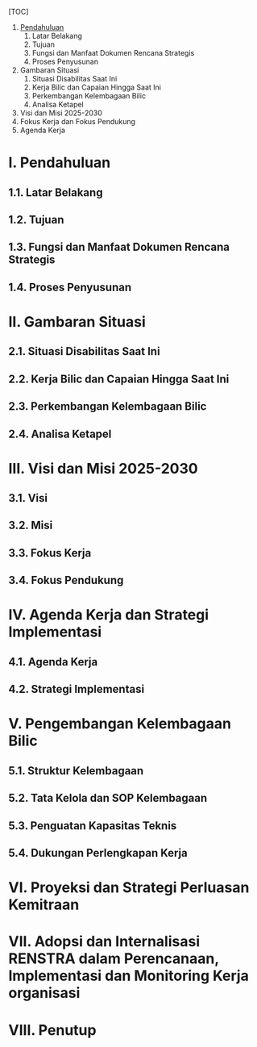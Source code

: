 [TOC]
1. [Pendahuluan](#i-pendahuluan)
	1. Latar Belakang
	2. Tujuan
	3. Fungsi dan Manfaat Dokumen Rencana Strategis
	4. Proses Penyusunan
2. Gambaran Situasi
	1. Situasi Disabilitas Saat Ini
	2. Kerja Bilic dan Capaian Hingga Saat Ini
	3. Perkembangan Kelembagaan Bilic
	4. Analisa Ketapel
3. Visi dan Misi 2025-2030
4. Fokus Kerja dan Fokus Pendukung
5. Agenda Kerja

# I. Pendahuluan

## 1.1. Latar Belakang

## 1.2. Tujuan

## 1.3. Fungsi dan Manfaat Dokumen Rencana Strategis

## 1.4. Proses Penyusunan


# II. Gambaran Situasi

## 2.1. Situasi Disabilitas Saat Ini

## 2.2. Kerja Bilic dan Capaian Hingga Saat Ini

## 2.3. Perkembangan Kelembagaan Bilic

## 2.4. Analisa Ketapel


# III. Visi dan Misi 2025-2030

## 3.1. Visi

## 3.2. Misi

## 3.3. Fokus Kerja

## 3.4. Fokus Pendukung


# IV. Agenda Kerja dan Strategi Implementasi

## 4.1. Agenda Kerja

## 4.2. Strategi Implementasi


# V. Pengembangan Kelembagaan Bilic

## 5.1. Struktur Kelembagaan
    
## 5.2. Tata Kelola dan SOP Kelembagaan
    
## 5.3. Penguatan Kapasitas Teknis
    
## 5.4. Dukungan Perlengkapan Kerja
    

# VI. Proyeksi dan Strategi Perluasan Kemitraan


# VII. Adopsi dan Internalisasi RENSTRA dalam Perencanaan, Implementasi dan Monitoring Kerja organisasi


# VIII. Penutup
<!--stackedit_data:
eyJoaXN0b3J5IjpbLTI1Mjc0MzQ2MSw0Mzc4NzkxMzAsMjU5MD
Q0MTE5LDMxNjA5OTkyM119
-->
